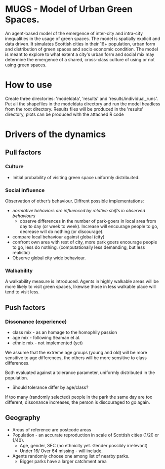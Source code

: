 # MUGS - Model of Urban Green Spaces. 

An agent-based model of the emergence of inter-city and intra-city inequalities in the usage of green spaces.
The model is spatially explicit and data driven. It simulates Scottish cities in their 16+ population, urban form and distribution of green spaces and socio economic condition. The model is meant to explore to what extent a city's urban form and social mix may determine the emergence of a shared, cross-class culture of using or not using green spaces.

# How to use
Create three directories: 'modeldata', 'results' and 'results/individual_runs'. Put all the shapefiles in the modeldata directory and run the model headless from the root directory. Results files will be produced in the 'results' directory, plots can be produced with the attached R code

# Drivers of the dynamics
## Pull factors
### Culture

* Initial probability of visiting green space uniformly distribuited.

### Social influence

Observation of other’s behaviour. Diffrent possible implementations:

* _normative behaviors are influenced by relative shifts in observed behaviours_
  * observe differences in the number of park-goers in local area from day to day (or week to week). Increase will encourage people to go, decrease will do nothing (or discourage).
* compare local behaviour against global (city)
* confront own area with rest of city, more park goers encourage people to go, less do nothing. (computationally less demanding, but less realistic)
* Observe global city wide behaviour.

### Walkability

A walkability measure is introduced. Agents in highly walkable areas will be more likely to visit green spaces, likewise those in less walkable place will tend to visit less.


## Push factors
### Dissonance (experience)

* class mix - as an homage to the homophily passion
* age mix - following Seaman et al.
* ethnic mix - not implemented (yet)

We assume that the extreme age groups (young and old) will be more sensitive to age differences, the others will be more sensitive to class differences.

Both evaluated against a tolerance parameter, uniformly distributed in the population.

* Should tolerance differ by age/class?

If too many (randomly selected) people in the park the same day are too different, dissonance increases, the person is discouraged to go again.

## Geography

* Areas of reference are postcode areas
* Population - an accurate reproduction in scale of Scottish cities (1/20 or 1/40).
  * Age, gender, SEC (no ethnicity yet. Gender possibly irrelevant)
  * Under 16/ Over 64 missing - will include.
* Agents randomly choose one among list of nearby parks.
  * Bigger parks have a larger catchment area
